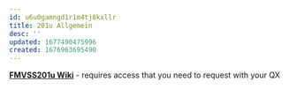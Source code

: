```yaml
---
id: u6u0gamngd1r1m4tj8kxllr
title: 201u Allgemein
desc: ''
updated: 1677490475996
created: 1676963695490
---
```

**[FMVSS201u Wiki](https://vts3.bmwgroup.net/sites/EKTeam/EK-5/EK-523/FMVSS201_Simulationsrunde/FMVSS201_WIKI/Wiki-Seiten/Homepage.aspx)** - requires access that you need to request with your QX
